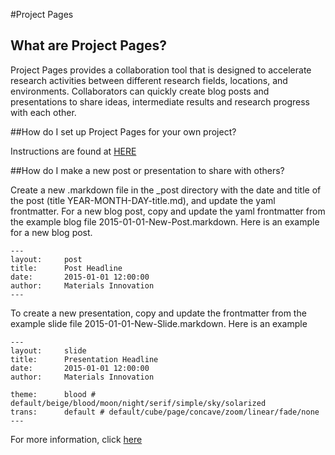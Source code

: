 #Project Pages

## What are Project Pages?

Project Pages provides a collaboration tool that is designed to accelerate research activities between different
research fields, locations, and environments. Collaborators can quickly create blog posts and presentations to
share ideas, intermediate results and research progress with each other.

##How do I set up Project Pages for your own project?

  Instructions are found at [HERE](http://matin-hub.github.io/ppguide/installation)

##How do I make a new post or presentation to share with others?

Create a new .markdown file in the _post directory with the date and title of the post (title YEAR-MONTH-DAY-title.md), and update the yaml frontmatter. For a new blog post, copy and update the yaml frontmatter from the example blog file 2015-01-01-New-Post.markdown. Here is an example for a new blog post.

    ---
    layout:     post
    title:      Post Headline
    date:       2015-01-01 12:00:00
    author:     Materials Innovation
    ---

To create a new presentation, copy and update the frontmatter from the example slide file 2015-01-01-New-Slide.markdown. Here is an example

    ---
    layout:     slide
    title:      Presentation Headline
    date:       2015-01-01 12:00:00
    author:     Materials Innovation
    
    theme:		blood # default/beige/blood/moon/night/serif/simple/sky/solarized
    trans:		default # default/cube/page/concave/zoom/linear/fade/none
    ---

For more information, click [here](http://jekyllrb.com/docs/posts/)
